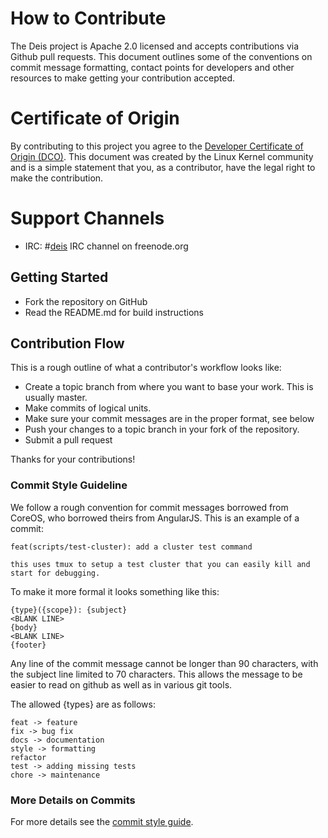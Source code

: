 # How to Contribute

The Deis project is Apache 2.0 licensed and accepts contributions via Github pull
requests. This document outlines some of the conventions on commit message formatting,
contact points for developers and other resources to make getting your contribution
accepted.

# Certificate of Origin

By contributing to this project you agree to the
[Developer Certificate of Origin (DCO)][dco]. This document was created by the Linux
Kernel community and is a simple statement that you, as a contributor, have the legal
right to make the contribution.

# Support Channels

- IRC: #[deis](irc://irc.freenode.org:6667/#deis) IRC channel on freenode.org

## Getting Started

- Fork the repository on GitHub
- Read the README.md for build instructions

## Contribution Flow

This is a rough outline of what a contributor's workflow looks like:

- Create a topic branch from where you want to base your work. This is usually master.
- Make commits of logical units.
- Make sure your commit messages are in the proper format, see below
- Push your changes to a topic branch in your fork of the repository.
- Submit a pull request

Thanks for your contributions!

### Commit Style Guideline

We follow a rough convention for commit messages borrowed from CoreOS, who borrowed theirs
from AngularJS. This is an example of a commit:

    feat(scripts/test-cluster): add a cluster test command

    this uses tmux to setup a test cluster that you can easily kill and
    start for debugging.

To make it more formal it looks something like this:


    {type}({scope}): {subject}
    <BLANK LINE>
    {body}
    <BLANK LINE>
    {footer}


Any line of the commit message cannot be longer than 90 characters, with the subject line
limited to 70 characters. This allows the message to be easier to read on github as well
as in various git tools.

The allowed {types} are as follows:

    feat -> feature
    fix -> bug fix
    docs -> documentation
    style -> formatting
    refactor
    test -> adding missing tests
    chore -> maintenance

### More Details on Commits

For more details see the [commit style guide][style-guide].

[dco]: DCO
[style-guide]: http://docs.deis.io/en/latest/contributing/standards/#commit-style-guide
